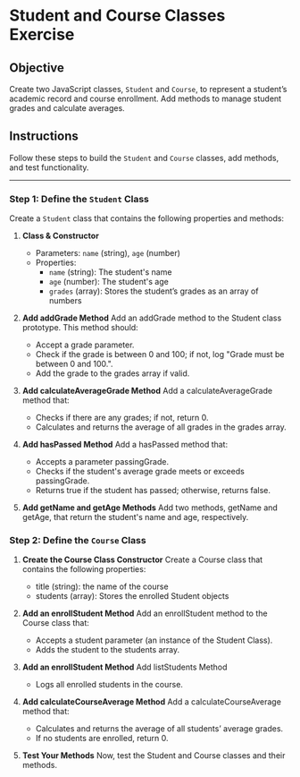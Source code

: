 # Student and Course Classes Exercise

## Objective

Create two JavaScript classes, `Student` and `Course`, to represent a student’s academic record and course enrollment. Add methods to manage student grades and calculate averages.

## Instructions

Follow these steps to build the `Student` and `Course` classes, add methods, and test functionality.

---

### Step 1: Define the `Student` Class

Create a `Student` class that contains the following properties and methods:

1. **Class & Constructor**

   - Parameters: `name` (string), `age` (number)
   - Properties:
     - `name` (string): The student's name
     - `age` (number): The student's age
     - `grades` (array): Stores the student’s grades as an array of numbers

2. **Add addGrade Method**
   Add an addGrade method to the Student class prototype. This method should:

   - Accept a grade parameter.
   - Check if the grade is between 0 and 100; if not, log "Grade must be between 0 and 100.".
   - Add the grade to the grades array if valid.

3. **Add calculateAverageGrade Method**
   Add a calculateAverageGrade method that:

   - Checks if there are any grades; if not, return 0.
   - Calculates and returns the average of all grades in the grades array.

4. **Add hasPassed Method**
   Add a hasPassed method that:

   - Accepts a parameter passingGrade.
   - Checks if the student's average grade meets or exceeds passingGrade.
   - Returns true if the student has passed; otherwise, returns false.

5. **Add getName and getAge Methods**
   Add two methods, getName and getAge, that return the student's name and age, respectively.

### Step 2: Define the `Course` Class

1. **Create the Course Class Constructor**
   Create a Course class that contains the following properties:

   - title (string): the name of the course
   - students (array): Stores the enrolled Student objects

2. **Add an enrollStudent Method**
   Add an enrollStudent method to the Course class that:

   - Accepts a student parameter (an instance of the Student Class).
   - Adds the student to the students array.

3. **Add an enrollStudent Method**
   Add listStudents Method

   - Logs all enrolled students in the course.

4. **Add calculateCourseAverage Method**
   Add a calculateCourseAverage method that:

   - Calculates and returns the average of all students’ average grades.
   - If no students are enrolled, return 0.

5. **Test Your Methods**
   Now, test the Student and Course classes and their methods.
